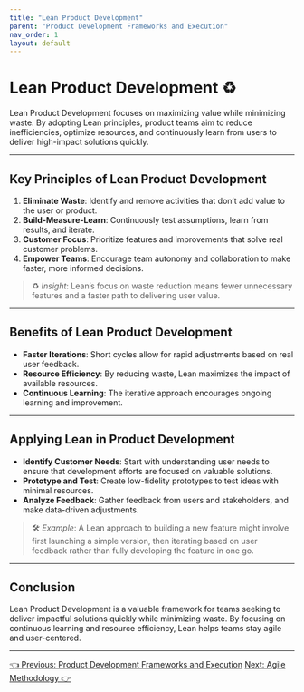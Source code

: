 ```yaml
---
title: "Lean Product Development"
parent: "Product Development Frameworks and Execution"
nav_order: 1
layout: default
---
```


# Lean Product Development ♻️

Lean Product Development focuses on maximizing value while minimizing waste. By adopting Lean principles, product teams aim to reduce inefficiencies, optimize resources, and continuously learn from users to deliver high-impact solutions quickly.

---

## Key Principles of Lean Product Development

1. **Eliminate Waste**: Identify and remove activities that don’t add value to the user or product.
2. **Build-Measure-Learn**: Continuously test assumptions, learn from results, and iterate.
3. **Customer Focus**: Prioritize features and improvements that solve real customer problems.
4. **Empower Teams**: Encourage team autonomy and collaboration to make faster, more informed decisions.

> ♻️ *Insight*: Lean’s focus on waste reduction means fewer unnecessary features and a faster path to delivering user value.

---

## Benefits of Lean Product Development

- **Faster Iterations**: Short cycles allow for rapid adjustments based on real user feedback.
- **Resource Efficiency**: By reducing waste, Lean maximizes the impact of available resources.
- **Continuous Learning**: The iterative approach encourages ongoing learning and improvement.

---

## Applying Lean in Product Development

- **Identify Customer Needs**: Start with understanding user needs to ensure that development efforts are focused on valuable solutions.
- **Prototype and Test**: Create low-fidelity prototypes to test ideas with minimal resources.
- **Analyze Feedback**: Gather feedback from users and stakeholders, and make data-driven adjustments.

> 🛠️ *Example*: A Lean approach to building a new feature might involve first launching a simple version, then iterating based on user feedback rather than fully developing the feature in one go.

---

## Conclusion

Lean Product Development is a valuable framework for teams seeking to deliver impactful solutions quickly while minimizing waste. By focusing on continuous learning and resource efficiency, Lean helps teams stay agile and user-centered.

---

<div class="nav-buttons">
    <a href="/product-development-frameworks-and-execution/" class="btn btn-secondary">👈 Previous: Product Development Frameworks and Execution</a>
    <a href="/product-development-frameworks-and-execution/agile-methodology/" class="btn btn-primary">Next: Agile Methodology 👉</a>
</div>